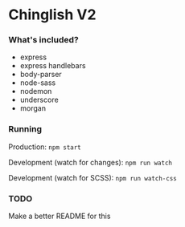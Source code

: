 # Chinglish V2

### What's included?

- express
- express handlebars
- body-parser
- node-sass
- nodemon
- underscore
- morgan

### Running

Production: `npm start`

Development (watch for changes): `npm run watch`

Development (watch for SCSS): `npm run watch-css`

### TODO

Make a better README for this
